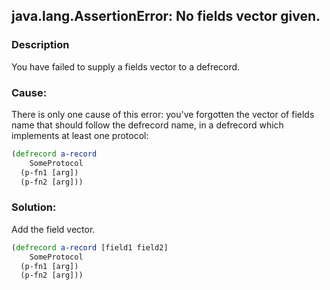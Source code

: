## java.lang.AssertionError: No fields vector given.

### Description

You have failed to supply a fields vector to a defrecord.

### Cause:

There is only one cause of this error: you've forgotten the vector of fields name that should follow the defrecord name, in a defrecord which implements at least one protocol:

```clojure
(defrecord a-record
    SomeProtocol
  (p-fn1 [arg])
  (p-fn2 [arg]))
```

### Solution:

Add the field vector.

```clojure
(defrecord a-record [field1 field2]
    SomeProtocol
  (p-fn1 [arg])
  (p-fn2 [arg]))
```
